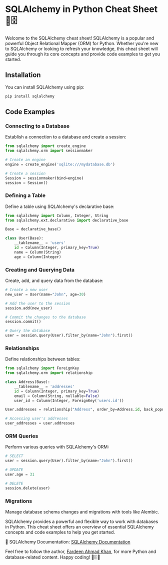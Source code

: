 # SQLAlchemy in Python Cheat Sheet 🐍🗄️

Welcome to the SQLAlchemy cheat sheet! SQLAlchemy is a popular and powerful Object Relational Mapper (ORM) for Python. Whether you're new to SQLAlchemy or looking to refresh your knowledge, this cheat sheet will guide you through its core concepts and provide code examples to get you started.

## Installation

You can install SQLAlchemy using pip:

```python
pip install sqlalchemy
```

## Code Examples

### Connecting to a Database

Establish a connection to a database and create a session:

```python
from sqlalchemy import create_engine
from sqlalchemy.orm import sessionmaker

# Create an engine
engine = create_engine('sqlite:///mydatabase.db')

# Create a session
Session = sessionmaker(bind=engine)
session = Session()
```

### Defining a Table

Define a table using SQLAlchemy's declarative base:

```python
from sqlalchemy import Column, Integer, String
from sqlalchemy.ext.declarative import declarative_base

Base = declarative_base()

class User(Base):
    __tablename__ = 'users'
    id = Column(Integer, primary_key=True)
    name = Column(String)
    age = Column(Integer)
```

### Creating and Querying Data

Create, add, and query data from the database:

```python
# Create a new user
new_user = User(name="John", age=30)

# Add the user to the session
session.add(new_user)

# Commit the changes to the database
session.commit()

# Query the database
user = session.query(User).filter_by(name="John").first()
```

### Relationships

Define relationships between tables:

```python
from sqlalchemy import ForeignKey
from sqlalchemy.orm import relationship

class Address(Base):
    __tablename__ = 'addresses'
    id = Column(Integer, primary_key=True)
    email = Column(String, nullable=False)
    user_id = Column(Integer, ForeignKey('users.id'))

User.addresses = relationship("Address", order_by=Address.id, back_populates="user")

# Accessing user's addresses
user_addresses = user.addresses
```

### ORM Queries

Perform various queries with SQLAlchemy's ORM:

```python
# SELECT
user = session.query(User).filter_by(name="John").first()

# UPDATE
user.age = 31

# DELETE
session.delete(user)
```

### Migrations

Manage database schema changes and migrations with tools like Alembic.

SQLAlchemy provides a powerful and flexible way to work with databases in Python. This cheat sheet offers an overview of essential SQLAlchemy concepts and code examples to help you get started.

📖 SQLAlchemy Documentation: [SQLAlchemy Documentation](https://docs.sqlalchemy.org/)

Feel free to follow the author, [Fardeen Ahmad Khan](https://github.com/I-Fardeen), for more Python and database-related content. Happy coding! 🐍🗄️🌟
